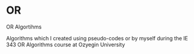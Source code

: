 # OR
OR Algortihms

Algorithms which I created using pseudo-codes or by myself during the IE 343 OR Algorithms course at Ozyegin University
